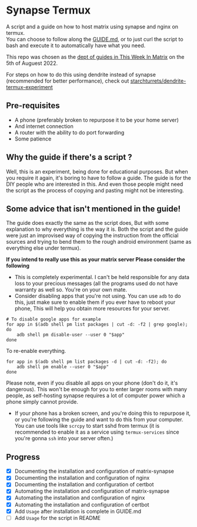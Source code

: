 # Synapse Termux
A script and a guide on how to host matrix using synapse and nginx on termux.  
You can choose to follow along the [GUIDE.md](/GUIDE.md), or to just curl the script to bash and execute it to automatically have what you need.

This repo was chosen as the [dept of guides in This Week In Matrix](https://matrix.org/blog/2022/08/05/this-week-in-matrix-2022-08-05/#dept-of-guides-%F0%9F%A7%AD) on the 5th of Auguest 2022.

For steps on how to do this using dendrite instead of synapse (recommended for better performance), check out [starchturrets/dendrite-termux-experiment](https://github.com/starchturrets/dendrite-termux-experiment/)

## Pre-requisites
* A phone (preferably broken to repurpose it to be your home server)
* And internet connection
* A router with the ability to do port forwarding
* Some patience

## Why the guide if there's a script ?
Well, this is an experiment, being done for educational purposes. But when you require it again, it's boring to have to follow a guide. The guide is for the DIY people who are interested in this. And even those people might need the script as the process of copying and pasting might not be interesting.

## Some advice that isn't mentioned in the guide!
The guide does exactly the same as the script does, But with some explanation to why everything is the way it is. Both the script and the guide were just an improvised way of copying the instruction from the official sources and trying to bend them to the rough android environment (same as everything else under termux).  

**If you intend to really use this as your matrix server Please consider the following**
* This is completely experimental. I can't be held responsible for any data loss to your precious messages (all the programs used do not have warranty as well so. You're on your own mate.
* Consider disabling apps that you're not using. You can use `adb` to do this, just make sure to enable them if you ever have to reboot your phone, This will help you obtain more resources for your server.
```shell
# To disable google apps for example
for app in $(adb shell pm list packages | cut -d: -f2 | grep google); do
	adb shell pm disable-user --user 0 "$app"
done
```
To re-enable everything.
```shell
for app in $(adb shell pm list packages -d | cut -d: -f2); do
	adb shell pm enable --user 0 "$app"
done
```
Please note, even if you disable all apps on your phone (don't do it, it's dangerous). This won't be enough for you to enter larger rooms with many people, as self-hosting synapse requires a lot of computer power which a phone simply cannot provide.
* If your phone has a broken screen, and you're doing this to repurpose it, or you're following the guide and want to do this from your computer. You can use tools like `scrcpy` to start sshd from termux (it is recommended to enable it as a service using `termux-services` since you're gonna `ssh` into your server often.)

## Progress
- [X] Documenting the installation and configuration of matrix-synapse
- [X] Documenting the installation and configuration of nginx
- [X] Documenting the installation and configuration of certbot
- [X] Automating the installation and configuration of matrix-synapse
- [X] Automating the installation and configuration of nginx
- [X] Automating the installation and configuration of certbot
- [X] Add `Usage` after installation is complete in GUIDE.md
- [ ] Add `Usage` for the script in README

